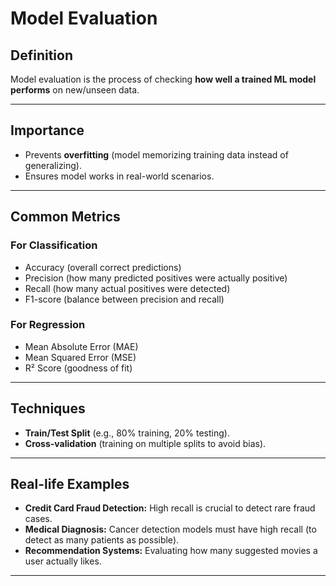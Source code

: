 # Model Evaluation

## Definition
Model evaluation is the process of checking **how well a trained ML model performs** on new/unseen data.  

---

## Importance
- Prevents **overfitting** (model memorizing training data instead of generalizing).  
- Ensures model works in real-world scenarios.  

---

## Common Metrics
### For Classification
- Accuracy (overall correct predictions)  
- Precision (how many predicted positives were actually positive)  
- Recall (how many actual positives were detected)  
- F1-score (balance between precision and recall)  

### For Regression
- Mean Absolute Error (MAE)  
- Mean Squared Error (MSE)  
- R² Score (goodness of fit)  

---

## Techniques
- **Train/Test Split** (e.g., 80% training, 20% testing).  
- **Cross-validation** (training on multiple splits to avoid bias).  

---

## Real-life Examples
- **Credit Card Fraud Detection:** High recall is crucial to detect rare fraud cases.  
- **Medical Diagnosis:** Cancer detection models must have high recall (to detect as many patients as possible).  
- **Recommendation Systems:** Evaluating how many suggested movies a user actually likes.  

---
